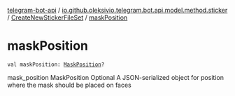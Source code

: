 [telegram-bot-api](../../index.md) / [io.github.oleksivio.telegram.bot.api.model.method.sticker](../index.md) / [CreateNewStickerFileSet](index.md) / [maskPosition](./mask-position.md)

# maskPosition

`val maskPosition: `[`MaskPosition`](../../io.github.oleksivio.telegram.bot.api.model.objects.std.sticker/-mask-position/index.md)`?`

mask_position MaskPosition Optional A JSON-serialized object for position where the mask should be placed on faces

